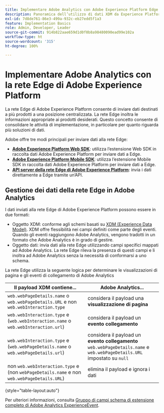 ```yaml
---
title: Implementare Adobe Analytics con Adobe Experience Platform Edge
description: Panoramica dell’utilizzo di dati XDM da Experience Platform in Adobe Analytics
exl-id: 7d8de761-86e3-499a-932c-eb27edd5f1a3
feature: Implementation Basics
role: Admin, Developer, Leader
source-git-commit: 914b822aae659d1d0f0b8a98480090ead99e102a
workflow-type: ht
source-wordcount: '315'
ht-degree: 100%

---
```


# Implementare Adobe Analytics con la rete Edge di Adobe Experience Platform

La rete Edge di Adobe Experience Platform consente di inviare dati destinati a più prodotti a una posizione centralizzata. La rete Edge inoltra le informazioni appropriate ai prodotti desiderati. Questo concetto consente di consolidare le attività di implementazione, in particolare per quanto riguarda più soluzioni di dati.

Adobe offre tre modi principali per inviare dati alla rete Edge:

* **[Adobe Experience Platform Web SDK](web-sdk/overview.md)**: utilizza l’estensione Web SDK in raccolta dati Adobe Experience Platform per inviare dati a Edge.
* **[Adobe Experience Platform Mobile SDK](mobile-sdk/overview.md)**: utilizza l’estensione Mobile SDK in raccolta dati Adobe Experience Platform per inviare dati a Edge.
* **[API server della rete Edge di Adobe Experience Platform](server-api/overview.md)**: invia i dati direttamente a Edge tramite un’API.



## Gestione dei dati della rete Edge in Adobe Analytics

I dati inviati alla rete Edge di Adobe Experience Platform possono essere in due formati:

* Oggetto XDM: conforme agli schemi basati su [XDM (Experience Data Model)](https://experienceleague.adobe.com/docs/experience-platform/xdm/home.html?lang=it). XDM offre flessibilità nei campi definiti come parte degli eventi. Quando gli eventi raggiungono Adobe Analytics, vengono tradotti in un formato che Adobe Analytics è in grado di gestire.
* Oggetto dati: invia dati alla rete Edge utilizzando campi specifici mappati ad Adobe Analytics. La rete Edge rileva la presenza di questi campi e li inoltra ad Adobe Analytics senza la necessità di conformarsi a uno schema.


La rete Edge utilizza la seguente logica per determinare le visualizzazioni di pagina e gli eventi di collegamento di Adobe Analytics

| Il payload XDM contiene... | Adobe Analytics... |
|---|---|
| `web.webPageDetails.name` o `web.webPageDetails.URL` e non `web.webInteraction.type` | considera il payload una **visualizzazione di pagina** |
| `web.webInteraction.type` e (`web.webInteraction.name` o `web.webInteraction.url`) | considera il payload un **evento collegamento** |
| `web.webInteraction.type` e (`web.webPageDetails.name` o `web.webPageDetails.url`) | considera il payload un **evento collegamento** <br/>`web.webPageDetails.name` e `web.webPageDetails.URL` impostato su `null` |
| non `web.webInteraction.type` e (non `webPageDetails.name` e non `web.webPageDetails.URL`) | elimina il payload e ignora i dati |

{style="table-layout:auto"}

Per ulteriori informazioni, consulta [Gruppo di campi schema di estensione completo di Adobe Analytics ExperienceEvent](https://experienceleague.adobe.com/docs/experience-platform/xdm/field-groups/event/analytics-full-extension.html?lang=it).
